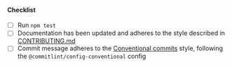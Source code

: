 <!--
Thank you for your pull request. Please provide a description above and review
the requirements below.

Bug fixes and new features should include tests.

Contributors guide: https://github.com/Fdawgs/fastify-disablecache/blob/master/CONTRIBUTING.md

-->

#### Checklist

-   [ ] Run `npm test`
-   [ ] Documentation has been updated and adheres to the style described in [CONTRIBUTING.md](https://github.com/Fdawgs/fastify-disablecache/blob/master/CONTRIBUTING.md#documentation-style)
-   [ ] Commit message adheres to the [Conventional commits](https://conventionalcommits.org/en/v1.0.0/) style, following the `@commitlint/config-conventional` config
